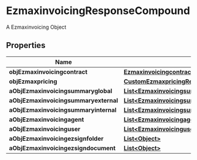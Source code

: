 

# EzmaxinvoicingResponseCompound

A Ezmaxinvoicing Object

## Properties

| Name | Type | Description | Notes |
|------------ | ------------- | ------------- | -------------|
|**objEzmaxinvoicingcontract** | [**EzmaxinvoicingcontractResponseCompound**](EzmaxinvoicingcontractResponseCompound.md) |  |  |
|**objEzmaxpricing** | [**CustomEzmaxpricingResponse**](CustomEzmaxpricingResponse.md) |  |  |
|**aObjEzmaxinvoicingsummaryglobal** | [**List&lt;EzmaxinvoicingsummaryglobalResponseCompound&gt;**](EzmaxinvoicingsummaryglobalResponseCompound.md) |  |  |
|**aObjEzmaxinvoicingsummaryexternal** | [**List&lt;EzmaxinvoicingsummaryexternalResponseCompound&gt;**](EzmaxinvoicingsummaryexternalResponseCompound.md) |  |  |
|**aObjEzmaxinvoicingsummaryinternal** | [**List&lt;EzmaxinvoicingsummaryinternalResponseCompound&gt;**](EzmaxinvoicingsummaryinternalResponseCompound.md) |  |  |
|**aObjEzmaxinvoicingagent** | [**List&lt;EzmaxinvoicingagentResponseCompound&gt;**](EzmaxinvoicingagentResponseCompound.md) |  |  |
|**aObjEzmaxinvoicinguser** | [**List&lt;EzmaxinvoicinguserResponseCompound&gt;**](EzmaxinvoicinguserResponseCompound.md) |  |  |
|**aObjEzmaxinvoicingezsignfolder** | [**List&lt;Object&gt;**](Object.md) |  |  |
|**aObjEzmaxinvoicingezsigndocument** | [**List&lt;Object&gt;**](Object.md) |  |  |



